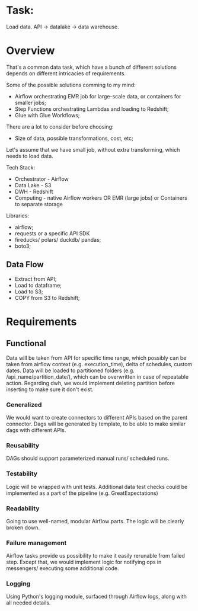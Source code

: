 # Task:
Load data. API -> datalake -> data warehouse.

# Overview
That's a common data task, which have a bunch of different solutions depends on different intricacies of requirements.

Some of the possible solutions comming to my mind:
- Airflow orchestrating EMR job for large-scale data, or containers for smaller jobs;
- Step Functions orchestrating Lambdas and loading to Redshift;
- Glue with Glue Workflows;

There are a lot to consider before choosing:
- Size of data, possible transformations, cost, etc;

Let's assume that we have small job, without extra transforming, which needs to load data.

Tech Stack:
- Orchestrator - Airflow
- Data Lake - S3
- DWH - Redshift
- Computing - native Airflow workers OR EMR (large jobs) or Containers to separate storage

Libraries:
- airflow;
- requests or a specific API SDK
- fireducks/ polars/ duckdb/ pandas;
- boto3;

## Data Flow
- Extract from API;
- Load to dataframe;
- Load to S3;
- COPY from S3 to Redshift;

# Requirements
## Functional

Data will be taken from API for specific time range, which possibly can be taken from airflow context (e.g. execution_time), delta of schedules, custom dates.
Data will be loaded to partitioned folders (e.g. /api_name/partition_date/), which can be overwritten in case of repeatable action.
Regarding dwh, we would implement deleting partition before inserting to make sure it don't exist.


### Generalized
We would want to create connectors to different APIs based on the parent connector.
Dags will be generated by template, to be able to make similar dags with different APIs.

### Reusability
DAGs should support parameterized manual runs/ scheduled runs.

### Testability
Logic will be wrapped with unit tests.
Additional data test checks could be implemented as a part of the pipeline (e.g. GreatExpectations)

### Readability
Going to use well-named, modular Airflow parts. The logic will be clearly broken down.

### Failure management
Airflow tasks provide us possibility to make it easily rerunable from failed step. Except that, we would implement logic for notifying ops in messengers/ executing some additional code.

### Logging
Using Python's logging module, surfaced through Airflow logs, along with all needed details.
